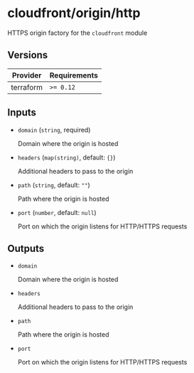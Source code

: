 # cloudfront/origin/http

HTTPS origin factory for the `cloudfront` module

<!-- bin/docs -->

## Versions

| Provider | Requirements |
|-|-|
| terraform | `>= 0.12` |

## Inputs

* `domain` (`string`, required)

    Domain where the origin is hosted

* `headers` (`map(string)`, default: `{}`)

    Additional headers to pass to the origin

* `path` (`string`, default: `""`)

    Path where the origin is hosted

* `port` (`number`, default: `null`)

    Port on which the origin listens for HTTP/HTTPS requests



## Outputs

* `domain`

    Domain where the origin is hosted

* `headers`

    Additional headers to pass to the origin

* `path`

    Path where the origin is hosted

* `port`

    Port on which the origin listens for HTTP/HTTPS requests
